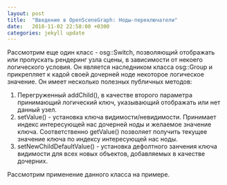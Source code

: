 ```yaml
---
layout: post
title:  "Введение в OpenSceneGraph: Ноды-переключатели"
date:   2018-11-02 22:58:00 +0300
categories: jekyll update
---
```


Рассмотрим еще один класс - osg::Switch, позволяющий отображать или пропускать рендеринг узла сцены, в зависимости от некоего логического условия. Он является наследником класса osg::Group и прикрепляет к кадой своей дочерней ноде некоторое логическое значение. Он имеет несколько полезных публичных методов:

1. Перегруженный addChild(), в качестве второго параметра принимающий логический ключ, указывающий отображать или нет данный узел.
2. setValue() - установка ключа видимости/невидимости. Принимает индекс интересующей нас дочерней ноды и желаемое значение ключа. Соответственно getValue() позволяет получить текущее значение ключа по индексу интересующей нас ноды.
3. setNewChildDefaultValue() - установка дефолтного занчения ключа видимости для всех новых объектов, добавляемых в качестве дочерних.

Рассмотрим применение данного класса на примере.